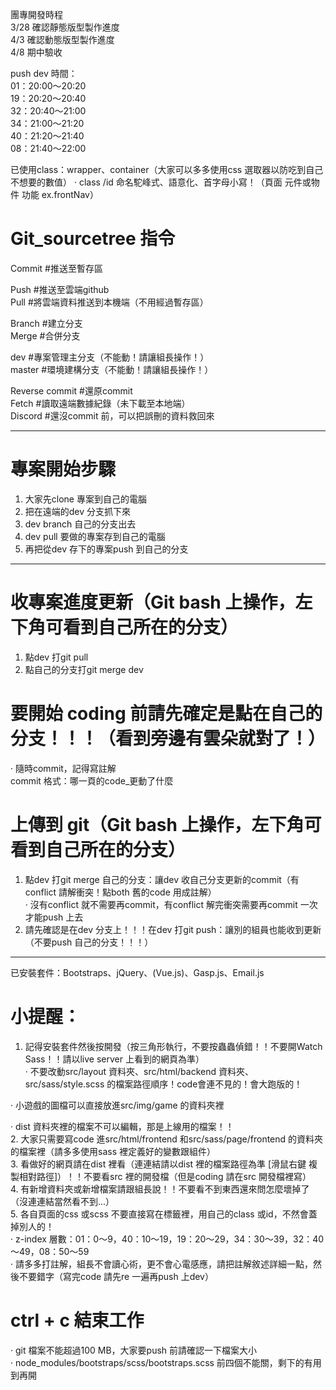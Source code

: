 團專開發時程  
3/28 確認靜態版型製作進度  
4/3 確認動態版型製作進度  
4/8 期中驗收  
  
push dev 時間：  
01：20:00～20:20  
19：20:20～20:40  
32：20:40～21:00  
34：21:00～21:20  
40：21:20～21:40  
08：21:40～22:00  

已使用class：wrapper、container（大家可以多多使用css 選取器以防吃到自己不想要的數值）
‧ class /id 命名駝峰式、語意化、首字母小寫！（頁面 元件或物件 功能 ex.frontNav）  
  
# Git_sourcetree 指令
  
Commit #推送至暫存區  
  
Push #推送至雲端github  
Pull #將雲端資料推送到本機端（不用經過暫存區）  
  
Branch #建立分支  
Merge #合併分支  
  
dev #專案管理主分支（不能動！請讓組長操作！）  
master #環境建構分支（不能動！請讓組長操作！）  
  
Reverse commit #還原commit  
Fetch #讀取遠端數據紀錄（未下載至本地端）  
Discord #還沒commit 前，可以把誤刪的資料救回來  
__________________________________________________

# 專案開始步驟
1. 大家先clone 專案到自己的電腦  
2. 把在遠端的dev 分支抓下來  
3. dev branch 自己的分支出去  
4. dev pull 要做的專案存到自己的電腦  
5. 再把從dev 存下的專案push 到自己的分支  
__________________________________________________

# 收專案進度更新（Git bash 上操作，左下角可看到自己所在的分支）
1. 點dev 打git pull  
2. 點自己的分支打git merge dev  
  
# 要開始 coding 前請先確定是點在自己的分支！！！（看到旁邊有雲朵就對了！）
‧ 隨時commit，記得寫註解  
commit 格式：哪一頁的code_更動了什麼  

# 上傳到 git（Git bash 上操作，左下角可看到自己所在的分支）
1. 點dev 打git merge 自己的分支：讓dev 收自己分支更新的commit（有conflict 請解衝突！點both 舊的code 用成註解）  
‧ 沒有conflict 就不需要再commit，有conflict 解完衝突需要再commit 一次才能push 上去
2. 請先確認是在dev 分支上！！！在dev 打git push：讓別的組員也能收到更新（不要push 自己的分支！！！）  
__________________________________________________

已安裝套件：Bootstraps、jQuery、(Vue.js)、Gasp.js、Email.js  
  
# 小提醒：
1. 記得安裝套件然後按開發（按三角形執行，不要按蟲蟲偵錯！！不要開Watch Sass！！請以live server 上看到的網頁為準）  
‧ 不要改動src/layout 資料夾、src/html/backend 資料夾、src/sass/style.scss 的檔案路徑順序！code會連不見的！會大跑版的！  
  
‧ 小遊戲的圖檔可以直接放進src/img/game 的資料夾裡
  
‧ dist 資料夾裡的檔案不可以編輯，那是上線用的檔案！！  
2. 大家只需要寫code 進src/html/frontend 和src/sass/page/frontend 的資料夾的檔案裡（請多多使用sass 裡定義好的變數跟組件）  
3. 看做好的網頁請在dist 裡看（連連結請以dist 裡的檔案路徑為準 [滑鼠右鍵 複製相對路徑]）！！不要看src 裡的開發檔（但是coding 請在src 開發檔裡寫）  
4. 有新增資料夾或新增檔案請跟組長說！！不要看不到東西還來問怎麼壞掉了（沒連連結當然看不到...）  
5. 各自頁面的css 或scss 不要直接寫在標籤裡，用自己的class 或id，不然會蓋掉別人的！   
‧ z-index 層數：01：0～9，40：10～19，19：20～29，34：30～39，32：40～49，08：50～59  
‧ 請多多打註解，組長不會讀心術，更不會心電感應，請把註解敘述詳細一點，然後不要錯字（寫完code 請先re 一遍再push 上dev）  
  
# ctrl + c 結束工作
‧ git 檔案不能超過100 MB，大家要push 前請確認一下檔案大小  
‧ node_modules/bootstraps/scss/bootstraps.scss 前四個不能關，剩下的有用到再開  